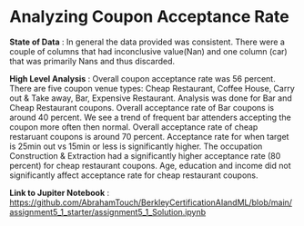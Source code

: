 # Analyzing Coupon Acceptance Rate

**State of Data** :
In general the data provided was consistent. There were a couple of columns that had inconclusive value(Nan) and one column (car) that was primarily Nans and thus discarded.

**High Level Analysis** :
Overall coupon acceptance rate was 56 percent. There are five coupon venue types: Cheap Restaurant, Coffee House, Carry out & Take away, Bar, Expensive Restaurant. Analysis was done for Bar and Cheap Restaurant coupons. Overall acceptance rate of Bar coupons is around 40 percent. We see a trend of frequent bar attenders accepting the coupon more often then normal. Overall acceptance rate of cheap restaruant coupons is around 70 percent. Acceptance rate for when target is 25min out vs 15min or less is significantly higher. The occupation Construction & Extraction had a significantly higher acceptance rate (80 percent) for cheap restaurant coupons. Age, education and income did not significantly affect acceptance rate for cheap restaurant coupons.  

**Link to Jupiter Notebook** : https://github.com/AbrahamTouch/BerkleyCertificationAIandML/blob/main/assignment5_1_starter/assignment5_1_Solution.ipynb
